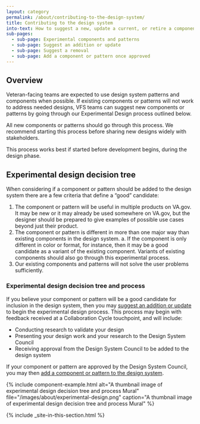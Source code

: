 ```yaml
---
layout: category
permalink: /about/contributing-to-the-design-system/
title: Contributing to the design system
into-text: How to suggest a new, update a current, or retire a component or pattern.
sub-pages:
  - sub-page: Experimental components and patterns
  - sub-page: Suggest an addition or update
  - sub-page: Suggest a removal
  - sub-page: Add a component or pattern once approved
---
```


## Overview

Veteran-facing teams are expected to use design system patterns and components when possible. If existing components or patterns will not work to address needed designs, VFS teams can suggest new components or patterns by going through our Experimental Design process outlined below.

All new components or patterns should go through this process. We recommend starting this process before sharing new designs widely with stakeholders.

This process works best if started before development begins, during the design phase.

## Experimental design decision tree

When considering if a component or pattern should be added to the design system there are a few criteria that define a “good” candidate:

1. The component or pattern will be useful in multiple products on VA.gov. It may be new or it may already be used somewhere on VA.gov, but the designer should be prepared to give examples of possible use cases beyond just their product. 
2. The component or pattern is different in more than one major way than existing components in the design system. 
   a. If the component is only different in color or format, for instance, then it may be a good candidate as a variant of the existing component. Variants of existing components should also go through this experimental process.
3. Our existing components and patterns will not solve the user problems sufficiently.

<va-link-action
  href="https://app.mural.co/t/departmentofveteransaffairs9999/m/departmentofveteransaffairs9999/1715279885465/a8a7701ed5948be8cd98f972ee930a16b9e7444b?wid=0-1733852499418"
  text="Open the experimental design decision tree in Mural"
/>

### Experimental design decision tree and process

If you believe your component or pattern will be a good candidate for inclusion in the design system, then you may [suggest an addition or update](https://design.va.gov/about/contributing-to-the-design-system/suggest-an-addition-or-update) to begin the experimental design process. This process may begin with feedback received at a Collaboration Cycle touchpoint, and will include:

- Conducting research to validate your design
- Presenting your design work and your research to the Design System Council
- Receiving approval from the Design System Council to be added to the design system

If your component or pattern are approved by the Design System Council, you may then [add a component or pattern to the design system](https://design.va.gov/about/contributing-to-the-design-system/add-a-component-or-pattern-once-approved).

<va-link-action
  href="https://app.mural.co/t/departmentofveteransaffairs9999/m/departmentofveteransaffairs9999/1715279885465/a8a7701ed5948be8cd98f972ee930a16b9e7444b"
  text="Open experimental design Mural file"
/>

{% include component-example.html alt="A thumbnail image of experimental design decision tree and process Mural" file="/images/about/experimental-design.png" caption="A thumbnail image of experimental design decision tree and process Mural" %}


{% include _site-in-this-section.html %}
